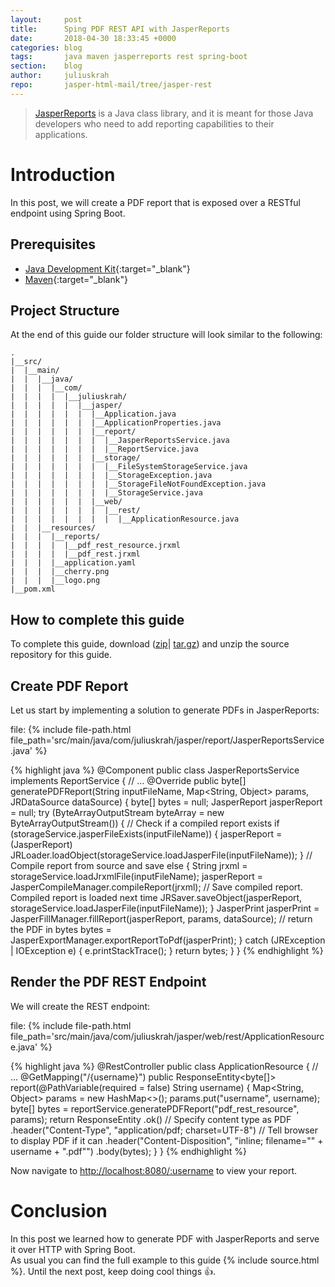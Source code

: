 ```yaml
---
layout:     post
title:      Sping PDF REST API with JasperReports
date:       2018-04-30 18:33:45 +0000
categories: blog
tags:       java maven jasperreports rest spring-boot
section:    blog
author:     juliuskrah
repo:       jasper-html-mail/tree/jasper-rest
---
```

> [JasperReports](/tag/jasperreports/) is a Java class library, and it is meant for those Java developers who need to
  add reporting capabilities to their applications.

# Introduction

In this post, we will create a PDF report that is exposed over a RESTful endpoint using Spring Boot.

## Prerequisites

- [Java Development Kit][JDK]{:target="_blank"}
- [Maven][]{:target="_blank"}

## Project Structure

At the end of this guide our folder structure will look similar to the following:

```
.
|__src/
|  |__main/
|  |  |__java/
|  |  |  |__com/
|  |  |  |  |__juliuskrah/
|  |  |  |  |  |__jasper/
|  |  |  |  |  |  |__Application.java
|  |  |  |  |  |  |__ApplicationProperties.java
|  |  |  |  |  |  |__report/
|  |  |  |  |  |  |  |__JasperReportsService.java
|  |  |  |  |  |  |  |__ReportService.java
|  |  |  |  |  |  |__storage/
|  |  |  |  |  |  |  |__FileSystemStorageService.java
|  |  |  |  |  |  |  |__StorageException.java
|  |  |  |  |  |  |  |__StorageFileNotFoundException.java
|  |  |  |  |  |  |  |__StorageService.java
|  |  |  |  |  |  |__web/
|  |  |  |  |  |  |  |__rest/
|  |  |  |  |  |  |  |  |__ApplicationResource.java
|  |  |__resources/
|  |  |  |__reports/
|  |  |  |  |__pdf_rest_resource.jrxml
|  |  |  |  |__pdf_rest.jrxml
|  |  |  |__application.yaml
|  |  |  |__cherry.png
|  |  |  |__logo.png
|__pom.xml
```

## How to complete this guide

To complete this guide, download ([zip](https://github.com/juliuskrah/jasper-html-mail/archive/v2.0.zip)|
[tar.gz](https://github.com/juliuskrah/jasper-html-mail/archive/v2.0.tar.gz)) 
and unzip the source repository for this guide.

## Create PDF Report

Let us start by implementing a solution to generate PDFs in JasperReports:

file: {% include file-path.html file_path='src/main/java/com/juliuskrah/jasper/report/JasperReportsService.java' %}

{% highlight java %}
@Component
public class JasperReportsService implements ReportService {
  // ...
  @Override
  public byte[] generatePDFReport(String inputFileName, Map<String, Object> params,
    JRDataSource dataSource) {
    byte[] bytes = null;
    JasperReport jasperReport = null;
    try (ByteArrayOutputStream byteArray = new ByteArrayOutputStream()) {
      // Check if a compiled report exists
      if (storageService.jasperFileExists(inputFileName)) {
        jasperReport = (JasperReport) JRLoader.loadObject(storageService.loadJasperFile(inputFileName));
      }
      // Compile report from source and save
      else {
        String jrxml = storageService.loadJrxmlFile(inputFileName);
        jasperReport = JasperCompileManager.compileReport(jrxml);
        // Save compiled report. Compiled report is loaded next time
        JRSaver.saveObject(jasperReport, storageService.loadJasperFile(inputFileName));
      }
      JasperPrint jasperPrint = JasperFillManager.fillReport(jasperReport, params, dataSource);
      // return the PDF in bytes
      bytes = JasperExportManager.exportReportToPdf(jasperPrint);
    }
    catch (JRException | IOException e) {
      e.printStackTrace();
    }
    return bytes;
  }
}
{% endhighlight %}

## Render the PDF REST Endpoint

We will create the REST endpoint:

file: {% include file-path.html file_path='src/main/java/com/juliuskrah/jasper/web/rest/ApplicationResource.java' %}

{% highlight java %}
@RestController
public class ApplicationResource {
  // ...
  @GetMapping("/{username}")
  public ResponseEntity<byte[]> report(@PathVariable(required = false) String username) {
    Map<String, Object> params = new HashMap<>();
    params.put("username", username);
    byte[] bytes = reportService.generatePDFReport("pdf_rest_resource", params);
    return ResponseEntity
      .ok()
      // Specify content type as PDF
      .header("Content-Type", "application/pdf; charset=UTF-8")
      // Tell browser to display PDF if it can
      .header("Content-Disposition", "inline; filename=\"" + username + ".pdf\"")
      .body(bytes);
  }
}
{% endhighlight %}

Now navigate to <http://localhost:8080/:username> to view your report.

# Conclusion

In this post we learned how to generate PDF with JasperReports and serve it over HTTP with Spring Boot.      
As usual you can find the full example to this guide {% include source.html %}. Until the next post, keep doing cool 
things :+1:.

[JasperReports]:            https://community.jaspersoft.com/project/jasperreports-library
[JDK]:                      http://www.oracle.com/technetwork/java/javase/downloads/index.html
[Maven]:                    http://maven.apache.org